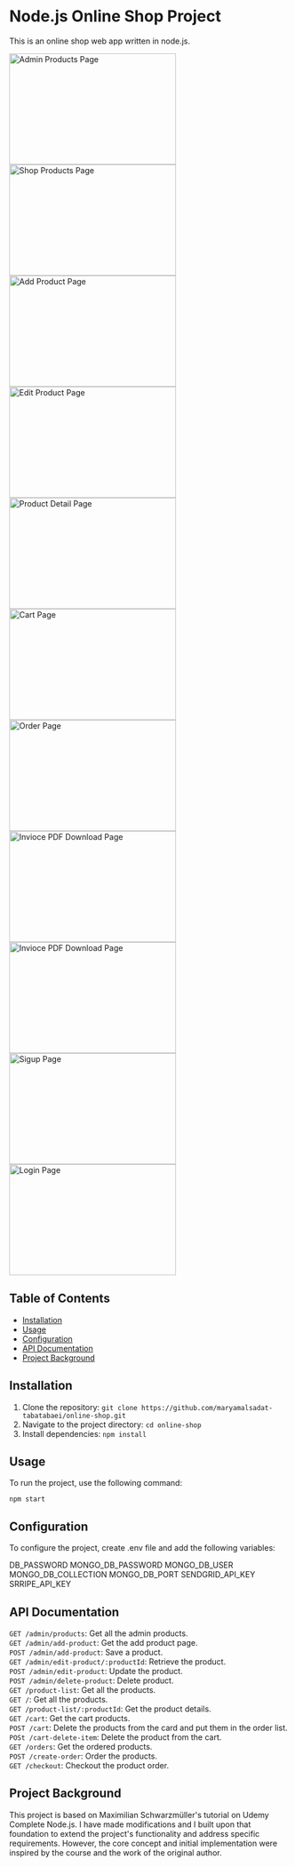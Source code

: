 # Node.js Online Shop Project
This is an online shop web app written in node.js.

<img src="https://github.com/maryamalsadat-tabatabaei/online-shop/assets/87692864/0b48c1d4-5b74-4165-9e5f-965cb7e22ad0" alt="Admin Products Page" width="300" height="200">
<img src="https://github.com/maryamalsadat-tabatabaei/online-shop/assets/87692864/b2e56e5a-ae91-4e85-9cac-85a05046fac9" alt="Shop Products Page" width="300" height="200">
<img src="https://github.com/maryamalsadat-tabatabaei/online-shop/assets/87692864/0af765a2-a0ca-4dbc-9a86-3fbe56461df1" alt="Add Product Page" width="300" height="200">
<img src="https://github.com/maryamalsadat-tabatabaei/online-shop/assets/87692864/72840110-5fe1-401d-8e6c-be3a1fbe1247" alt="Edit Product Page" width="300" height="200">
<img src="https://github.com/maryamalsadat-tabatabaei/online-shop/assets/87692864/09e89c16-fcab-4747-96c3-2ccaec449624" alt="Product Detail Page" width="300" height="200">
<img src="https://github.com/maryamalsadat-tabatabaei/online-shop/assets/87692864/0bd18697-455e-4fa1-bb7b-d5283f587ce1" alt="Cart Page" width="300" height="200">
<img src="https://github.com/maryamalsadat-tabatabaei/online-shop/assets/87692864/154d11bc-9361-4cb5-bd96-2b737aec6f10" alt="Order Page" width="300" height="200">
<img src="https://github.com/maryamalsadat-tabatabaei/online-shop/assets/87692864/ea85ee9c-f4ae-4dde-9a8e-b1c96f36909b" alt="Invioce PDF Download Page" width="300" height="200">
<img src="https://github.com/maryamalsadat-tabatabaei/online-shop/assets/87692864/ea85ee9c-f4ae-4dde-9a8e-b1c96f36909b" alt="Invioce PDF Download Page" width="300" height="200">
<img src="https://github.com/maryamalsadat-tabatabaei/online-shop/assets/87692864/f3c5931c-4a5d-4371-b200-b789d220cab0" alt="Sigup Page" width="300" height="200">
<img src="https://github.com/maryamalsadat-tabatabaei/online-shop/assets/87692864/09e37048-5393-48ab-a003-33bf78bc010c" alt="Login Page" width="300" height="200">

## Table of Contents

- [Installation](#installation)
- [Usage](#usage)
- [Configuration](#configuration)
- [API Documentation](#api-documentation)
- [Project Background](#project-background)

## Installation

1. Clone the repository: `git clone https://github.com/maryamalsadat-tabatabaei/online-shop.git`
2. Navigate to the project directory: `cd online-shop`
3. Install dependencies: `npm install`

## Usage

To run the project, use the following command:

<pre><code>npm start</code></pre>

## Configuration

To configure the project, create .env file and add the following variables:

DB_PASSWORD
MONGO_DB_PASSWORD
MONGO_DB_USER
MONGO_DB_COLLECTION
MONGO_DB_PORT
SENDGRID_API_KEY
SRRIPE_API_KEY

## API Documentation

`GET /admin/products`: Get all the admin products.<br>
`GET /admin/add-product`: Get the add product page.<br>
`POST /admin/add-product`: Save a product.<br>
`GET /admin/edit-product/:productId`: Retrieve the product.<br>
`POST /admin/edit-product`: Update the product.<br>
`POST /admin/delete-product`: Delete product.<br>
`GET /product-list`: Get all the products.<br>
`GET /`: Get all the products.<br>
`GET /product-list/:productId`: Get the product details.<br>
`GET /cart`: Get the cart products.<br>
`POST /cart`: Delete the products from the card and put them in the order list.<br>
`POSt /cart-delete-item`: Delete the product from the cart.<br>
`GET /orders`: Get the ordered products.<br>
`POST /create-order`: Order the products.<br>
`GET /checkout`: Checkout the product order.<br>

## Project Background

This project is based on Maximilian Schwarzmüller's tutorial on Udemy Complete Node.js. I have made modifications and I built upon that foundation to extend the project's functionality and address specific requirements. However, the core concept and initial implementation were inspired by the course and the work of the original author.

